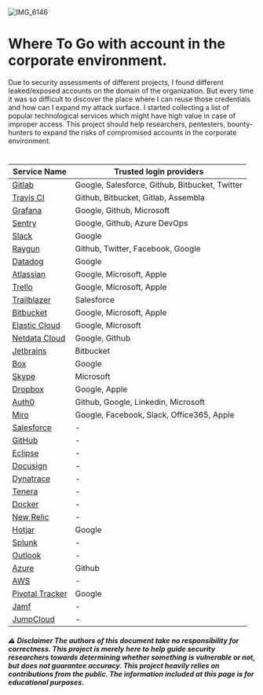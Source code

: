 
![IMG_6146](https://user-images.githubusercontent.com/25904307/104650994-55000280-56b7-11eb-978f-eb47afa21ce5.JPG)

# Where To Go with account in the corporate environment.
Due to security assessments of different projects, I found different leaked/exposed accounts on the domain of the organization. But every time it was so difficult to discover the place where I can reuse those credentials and how can I expand my attack surface. 
I started collecting a list of popular technological services which might have high value in case of improper access. This project should help researchers, pentesters, bounty-hunters to expand the risks of compromised accounts in the corporate environment.
  
 
# 
Service Name | Trusted login providers
------------ | -------------
[Gitlab](https://gitlab.com/users/sign_in) | Google, Salesforce, Github, Bitbucket, Twitter
[Travis CI](https://travis-ci.com/signin) | Github, Bitbucket, Gitlab, Assembla
[Grafana](https://grafana.com/login) | Google, Github, Microsoft
[Sentry](https://sentry.io/auth/login/) | Google, Github, Azure DevOps
[Slack](https://slack.com/signin#/signin) | Google
[Raygun](https://app.raygun.com/) | Github, Twitter, Facebook, Google
[Datadog](https://app.datadoghq.com/) | Google
[Atlassian](https://www.atlassian.com/) | Google, Microsoft, Apple
[Trello](https://trello.com/login) | Google, Microsoft, Apple
[Trailblazer](https://trailblazers.salesforce.com/) | Salesforce
[Bitbucket](https://bitbucket.org/product) | Google, Microsoft, Apple
[Elastic Cloud](https://cloud.elastic.co/) | Google, Microsoft
[Netdata Cloud](https://app.netdata.cloud/) | Google, Github
[Jetbrains](https://hub.jetbrains.com/) | Bitbucket
[Box](https://account.box.com/login) | Google
[Skype](https://go.skype.com/sfw) | Microsoft
[Dropbox](https://www.dropbox.com/) | Google, Apple
[Auth0](https://auth0.com/) | Github, Google, Linkedin, Microsoft
[Miro](https://miro.com/login/) | Google, Facebook, Slack, Office365, Apple
[Salesforce](http://salesforce.com) | -
[GitHub](http://github.com) | -
[Eclipse](https://accounts.eclipse.org/) | -
[Docusign](https://account.docusign.com/) | -
[Dynatrace](https://sso.dynatrace.com/) | -
[Tenera](https://app.tenera.io/) | -
[Docker](http://hub.docker.com/sso/start)| -
[New Relic](https://newrelic.com/) | -
[Hotjar](https://insights.hotjar.com/login) | Google
[Splunk](https://www.splunk.com/) | -
[Outlook](https://www.office.com/) | -
[Azure](https://portal.azure.com/) | Github
[AWS](https://console.aws.amazon.com/console/) | -
[Pivotal Tracker](https://www.pivotaltracker.com/signin) | Google
[Jamf](https://www.jamf.com/login/) | -
[JumpCloud](https://console.jumpcloud.com/login) | -




##### ⚠️ Disclaimer The authors of this document take no responsibility for correctness. This project is merely here to help guide security researchers towards determining whether something is vulnerable or not, but does not guarantee accuracy. This project heavily relies on contributions from the public. The information included at this page is for educational purposes. 
